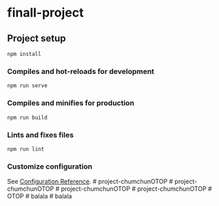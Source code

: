 # finall-project

## Project setup
```
npm install
```

### Compiles and hot-reloads for development
```
npm run serve
```

### Compiles and minifies for production
```
npm run build
```

### Lints and fixes files
```
npm run lint
```

### Customize configuration
See [Configuration Reference](https://cli.vuejs.org/config/).
#   p r o j e c t - c h u m c h u n O T O P  
 #   p r o j e c t - c h u m c h u n O T O P  
 #   p r o j e c t - c h u m c h u n O T O P  
 #   p r o j e c t - c h u m c h u n O T O P  
 #   O T O P  
 #   b a l a l a  
 #   b a l a l a  
 